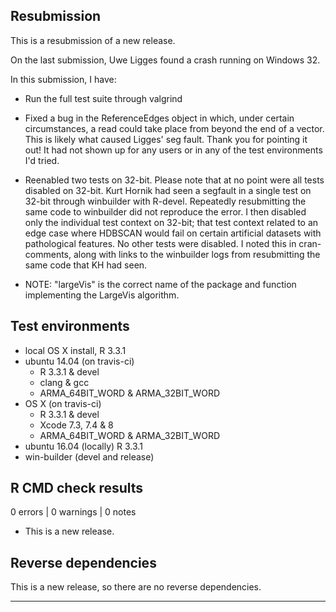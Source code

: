 ## Resubmission
 
This is a resubmission of a new release. 

On the last submission, Uwe Ligges found a crash running on Windows 32. 

In this submission, I have:
* Run the full test suite through valgrind
* Fixed a bug in the ReferenceEdges object in which, under certain circumstances, a read could take place from beyond the end of a vector. This is likely what caused Ligges' seg fault. Thank you for pointing it out! It had not shown up for any users or in any of the test environments I'd tried. 
* Reenabled two tests on 32-bit. Please note that at no point were all tests disabled on 32-bit. Kurt Hornik had seen a segfault in a single test on 32-bit through winbuilder with R-devel. Repeatedly resubmitting the same code to winbuilder did not reproduce the error. I then disabled only the individual test context on 32-bit; that test context related to an edge case where HDBSCAN would fail on certain artificial datasets with pathological features. No other tests were disabled. I noted this in cran-comments, along with links to the winbuilder logs from resubmitting the same code that KH had seen.

* NOTE:  "largeVis" is the correct name of the package and function implementing the LargeVis algorithm.

## Test environments
* local OS X install, R 3.3.1
* ubuntu 14.04 (on travis-ci)
	- R 3.3.1 & devel
	- clang & gcc
	- ARMA_64BIT_WORD & ARMA_32BIT_WORD
* OS X (on travis-ci)
	- R 3.3.1 & devel
	- Xcode 7.3, 7.4 & 8
	- ARMA_64BIT_WORD & ARMA_32BIT_WORD
* ubuntu 16.04 (locally) R 3.3.1
* win-builder (devel and release)

## R CMD check results

0 errors | 0 warnings | 0 notes

* This is a new release.

## Reverse dependencies

This is a new release, so there are no reverse dependencies.

---
  
